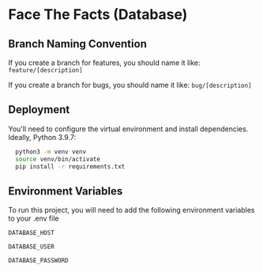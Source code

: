 
# Face The Facts (Database)




## Branch Naming Convention
If you create a branch for features, you should name it like:
`feature/[description]`

If you create a branch for bugs, you should name it like:
`bug/[description]`

## Deployment

You'll need to configure the virtual environment and install dependencies.
Ideally, Python 3.9.7:

```bash
  python3 -m venv venv
  source venv/bin/activate
  pip install -r requirements.txt
```

  
## Environment Variables

To run this project, you will need to add the following environment variables to your .env file

`DATABASE_HOST`

`DATABASE_USER`

`DATABASE_PASSWORD`

